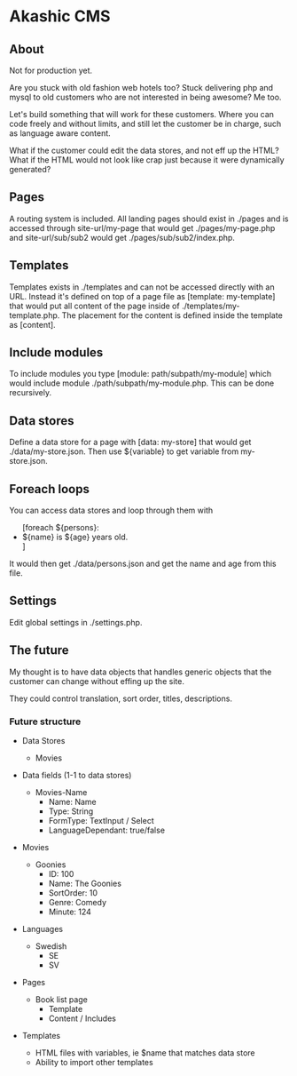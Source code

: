 # Akashic CMS

## About

Not for production yet.

Are you stuck with old fashion web hotels too? Stuck delivering php and mysql to old customers who are not interested in being awesome? Me too.

Let's build something that will work for these customers. Where you can code freely and without limits, and still let the customer be in charge, such as language aware content.

What if the customer could edit the data stores, and not eff up the HTML?
What if the HTML would not look like crap just because it were dynamically generated?

## Pages

A routing system is included. All landing pages should exist in ./pages
and is accessed through site-url/my-page that would get ./pages/my-page.php
and site-url/sub/sub2 would get ./pages/sub/sub2/index.php.

## Templates

Templates exists in ./templates and can not be accessed directly with an URL.
Instead it's defined on top of a page file as [template: my-template] that would put all
content of the page inside of ./templates/my-template.php. The placement for the
content is defined inside the template as [content].

## Include modules

To include modules you type [module: path/subpath/my-module]
which would include module ./path/subpath/my-module.php.
This can be done recursively.

## Data stores

Define a data store for a page with [data: my-store]
that would get ./data/my-store.json.
Then use ${variable} to get variable from my-store.json.

## Foreach loops

You can access data stores and loop through them with
<ul>
	[foreach ${persons}:
		<li>${name} is ${age} years old.</li>
	]
</ul>

It would then get ./data/persons.json and get the name and age from this file.

## Settings

Edit global settings in ./settings.php.

## The future

My thought is to have data objects that handles generic objects
that the customer can change without effing up the site.

They could control translation, sort order, titles, descriptions.

### Future structure

* Data Stores
    * Movies

* Data fields (1-1 to data stores)
	* Movies-Name
		* Name: Name
		* Type: String
		* FormType: TextInput / Select
		* LanguageDependant: true/false

* Movies
	* Goonies
		* ID: 100
		* Name: The Goonies
		* SortOrder: 10
		* Genre: Comedy
		* Minute: 124
		
* Languages
	* Swedish
		* SE
		* SV

* Pages
    * Book list page
        * Template
        * Content / Includes
		
* Templates
	* HTML files with variables, ie $name that matches data store
	* Ability to import other templates
    